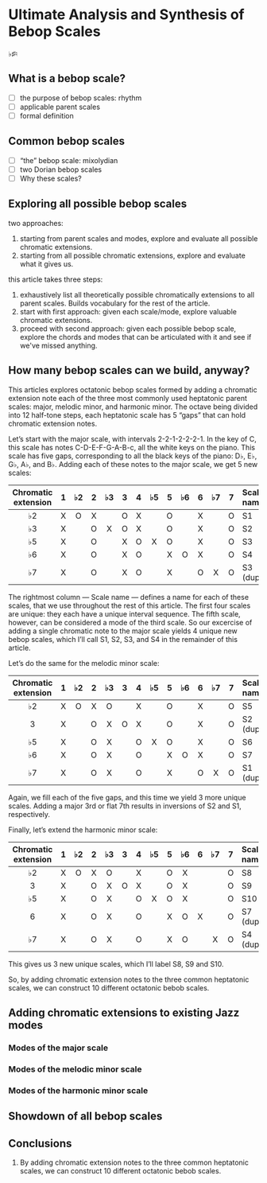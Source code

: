 # Ultimate Analysis and Synthesis of Bebop Scales

♭♯♮

## What is a bebop scale?

- [ ] the purpose of bebop scales: rhythm
- [ ] applicable parent scales
- [ ] formal definition

## Common bebop scales

- [ ] “the” bebop scale: mixolydian
- [ ] two Dorian bebop scales
- [ ] Why these scales?

## Exploring all possible bebop scales

two approaches:

1.  starting from parent scales and modes, explore and evaluate all possible chromatic extensions.
2.  starting from all possible chromatic extensions, explore and evaluate what it gives us.

this article takes three steps:

1.  exhaustively list all theoretically possible chromatically extensions to all parent scales. Builds vocabulary for the rest of the article.
2.  start with first approach: given each scale/mode, explore valuable chromatic extensions.
3.  proceed with second approach: given each possible bebop scale, explore the chords and modes that can be articulated with it and see if we've missed anything.

## How many bebop scales can we build, anyway?

This articles explores octatonic bebop scales formed by adding a chromatic extension note each of the three most commonly used heptatonic parent scales: major, melodic minor, and harmonic minor. The octave being divided into 12 half-tone steps, each heptatonic scale has 5 “gaps” that can hold chromatic extension notes.

Let’s start with the major scale, with intervals 2-2-1-2-2-2-1. In the key of C, this scale has notes C-D-E-F-G-A-B-c, all the white keys on the piano. This scale has five gaps, corresponding to all the black keys of the piano: D♭, E♭, G♭, A♭, and B♭. Adding each of these notes to the major scale, we get 5 new scales:

| Chromatic<br/>extension | 1 | ♭2 | 2 | ♭3 | 3 | 4 | ♭5 | 5 | ♭6 | 6 | ♭7 | 7 | Scale<br/>name |
| :---: | :---: | :---: | :---: | :---: | :---: | :---: | :---: | :---: | :---: | :---: | :---: | :---: | :--- |
| ♭2 | X | O | X |   | O | X |   | O |   | X |   | O | S1 |
| ♭3 | X |   | O | X | O | X |   | O |   | X |   | O | S2 |
| ♭5 | X |   | O |   | X | O | X | O |   | X |   | O | S3 |
| ♭6 | X |   | O |   | X | O |   | X | O | X |   | O | S4 |
| ♭7 | X |   | O |   | X | O |   | X |   | O | X | O | S3 (duplicate) |

The rightmost column — Scale name — defines a name for each of these scales, that we use throughout the rest of this article. The first four scales are unique: they each have a unique interval sequence. The fifth scale, however, can be considered a mode of the third scale. So our excercise of adding a single chromatic note to the major scale yields 4 unique new bebop scales, which I’ll call S1, S2, S3, and S4 in the remainder of this article.

Let’s do the same for the melodic minor scale:

| Chromatic<br/>extension | 1 | ♭2 | 2 | ♭3 | 3 | 4 | ♭5 | 5 | ♭6 | 6 | ♭7 | 7 | Scale<br/>name |
| :---: | :---: | :---: | :---: | :---: | :---: | :---: | :---: | :---: | :---: | :---: | :---: | :---: | :--- |
| ♭2 | X | O | X | O |   | X |   | O |   | X |   | O | S5 |
|  3 | X |   | O | X | O | X |   | O |   | X |   | O | S2 (duplicate) |
| ♭5 | X |   | O | X |   | O | X | O |   | X |   | O | S6 |
| ♭6 | X |   | O | X |   | O |   | X | O | X |   | O | S7 |
| ♭7 | X |   | O | X |   | O |   | X |   | O | X | O | S1 (duplicate) |

Again, we fill each of the five gaps, and this time we yield 3 more unique scales. Adding a major 3rd or flat 7th results in inversions of S2 and S1, respectively.

Finally, let’s extend the harmonic minor scale:

| Chromatic<br/>extension | 1 | ♭2 | 2 | ♭3 | 3 | 4 | ♭5 | 5 | ♭6 | 6 | ♭7 | 7 | Scale<br/>name |
| :---: | :---: | :---: | :---: | :---: | :---: | :---: | :---: | :---: | :---: | :---: | :---: | :---: | :--- |
| ♭2 | X | O | X | O |   | X |   | O | X |   |   | O | S8  |
|  3 | X |   | O | X | O | X |   | O | X |   |   | O | S9  |
| ♭5 | X |   | O | X |   | O | X | O | X |   |   | O | S10 |
|  6 | X |   | O | X |   | O |   | X | O | X |   | O | S7 (duplicate) |
| ♭7 | X |   | O | X |   | O |   | X | O |   | X | O | S4 (duplicate) |

This gives us 3 new unique scales, which I’ll label S8, S9 and S10.

So, by adding chromatic extension notes to the three common heptatonic scales, we can construct 10 different octatonic bebob scales.

## Adding chromatic extensions to existing Jazz modes


### Modes of the major scale

### Modes of the melodic minor scale

### Modes of the harmonic minor scale

## Showdown of all bebop scales

## Conclusions

1.  By adding chromatic extension notes to the three common heptatonic scales, we can construct 10 different octatonic bebob scales.
